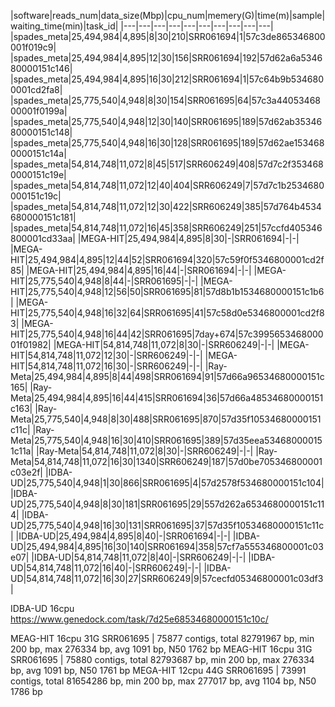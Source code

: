 

|software|reads_num|data_size(Mbp)|cpu_num|memery(G)|time(m)|sample|waiting_time(min)|task_id|
|---|---|---|---|---|---|---|---|---|---|
|spades_meta|25,494,984|4,895|8|30|210|SRR061694|1|57c3de865346800001f019c9|
|spades_meta|25,494,984|4,895|12|30|156|SRR061694|192|57d62a6a534680000151c146|
|spades_meta|25,494,984|4,895|16|30|212|SRR061694|1|57c64b9b5346800001cd2fa8|
|spades_meta|25,775,540|4,948|8|30|154|SRR061695|64|57c3a4405346800001f0199a|
|spades_meta|25,775,540|4,948|12|30|140|SRR061695|189|57d62ab3534680000151c148|
|spades_meta|25,775,540|4,948|16|30|128|SRR061695|189|57d62ae1534680000151c14a|
|spades_meta|54,814,748|11,072|8|45|517|SRR606249|408|57d7c2f3534680000151c19e|
|spades_meta|54,814,748|11,072|12|40|404|SRR606249|7|57d7c1b2534680000151c19c|
|spades_meta|54,814,748|11,072|12|30|422|SRR606249|385|57d764b4534680000151c181|
|spades_meta|54,814,748|11,072|16|45|358|SRR606249|251|57ccfd405346800001cd33aa|
|MEGA-HIT|25,494,984|4,895|8|30|-|SRR061694|-|-|
|MEGA-HIT|25,494,984|4,895|12|44|52|SRR061694|320|57c59f0f5346800001cd2f85|
|MEGA-HIT|25,494,984|4,895|16|44|-|SRR061694|-|-|
|MEGA-HIT|25,775,540|4,948|8|44|-|SRR061695|-|-|
|MEGA-HIT|25,775,540|4,948|12|56|50|SRR061695|81|57d8b1b1534680000151c1b6|
|MEGA-HIT|25,775,540|4,948|16|32|64|SRR061695|41|57c58d0e5346800001cd2f83|
|MEGA-HIT|25,775,540|4,948|16|44|42|SRR061695|7day+674|57c399565346800001f01982|
|MEGA-HIT|54,814,748|11,072|8|30|-|SRR606249|-|-|
|MEGA-HIT|54,814,748|11,072|12|30|-|SRR606249|-|-|
|MEGA-HIT|54,814,748|11,072|16|30|-|SRR606249|-|-|
|Ray-Meta|25,494,984|4,895|8|44|498|SRR061694|91|57d66a96534680000151c165|
|Ray-Meta|25,494,984|4,895|16|44|415|SRR061694|36|57d66a48534680000151c163|
|Ray-Meta|25,775,540|4,948|8|30|488|SRR061695|870|57d35f10534680000151c11c|
|Ray-Meta|25,775,540|4,948|16|30|410|SRR061695|389|57d35eea534680000151c11a|
|Ray-Meta|54,814,748|11,072|8|30|-|SRR606249|-|-|
|Ray-Meta|54,814,748|11,072|16|30|1340|SRR606249|187|57d0be705346800001c03e2f|
|IDBA-UD|25,775,540|4,948|1|30|866|SRR061695|4|57d2578f534680000151c104|
|IDBA-UD|25,775,540|4,948|8|30|181|SRR061695|29|557d262a6534680000151c114|
|IDBA-UD|25,775,540|4,948|16|30|131|SRR061695|37|57d35f10534680000151c11c|
|IDBA-UD|25,494,984|4,895|8|40|-|SRR061694|-|-|
|IDBA-UD|25,494,984|4,895|16|30|140|SRR061694|358|57cf7a555346800001c03e07|
|IDBA-UD|54,814,748|11,072|8|40|-|SRR606249|-|-|
|IDBA-UD|54,814,748|11,072|16|40|-|SRR606249|-|-|
|IDBA-UD|54,814,748|11,072|16|30|27|SRR606249|9|57cecfd05346800001c03df3|



IDBA-UD 16cpu https://www.genedock.com/task/7d25e68534680000151c10c/

MEAG-HIT 16cpu 31G SRR061695 | 75877 contigs, total 82791967 bp, min 200 bp, max 276334 bp, avg 1091 bp, N50 1762 bp
MEAG-HIT 16cpu 31G SRR061695 | 75880 contigs, total 82793687 bp, min 200 bp, max 276334 bp, avg 1091 bp, N50 1761 bp
MEGA-HIT 12cpu 44G SRR061695 | 73991 contigs, total 81654286 bp, min 200 bp, max 277017 bp, avg 1104 bp, N50 1786 bp
